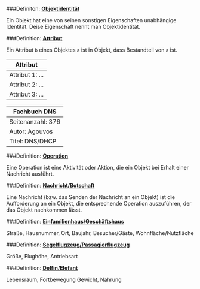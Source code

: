 ###Definiton: **<u>Objektidentität</u>**

Ein Objekt hat eine von seinen sonstigen Eigenschaften unabhängige Identität.
Deise Eigenschaft nennt man Objektidentität.

###Definition: **<u>Attribut</u>**

Ein Attribut `b` eines Objektes `a` ist in Objekt, dass Bestandteil von `a` ist.

| Attribut |
|---|
| Attribut 1: ... |
| Attribut 2: ... |
| Attribut 3: ... |

| Fachbuch DNS |
|---|
| Seitenanzahl: 376 |
| Autor: Agouvos |
| Titel: DNS/DHCP |

###Definition: **<u>Operation</u>**

Eine Operation ist eine Aktivität oder Aktion, die ein Objekt bei Erhalt einer Nachricht ausführt.

###Definition: **<u>Nachricht/Botschaft</u>**

Eine Nachricht (bzw. das Senden der Nachricht an ein Objekt) ist die Aufforderung an ein Objekt, die entsprechende Operation auszuführen, der das Objekt nachkommen lässt.

###Definition: **<u>Einfamilienhaus/Geschäftshaus</u>**

Straße, Hausnummer, Ort, Baujahr, Besucher/Gäste, Wohnfläche/Nutzfläche

###Definition: **<u>Segelflugzeug/Passagierflugzeug</u>**

Größe, Flughöhe, Antriebsart

###Definition: **<u>Delfin/Elefant</u>**

Lebensraum, Fortbewegung Gewicht, Nahrung
